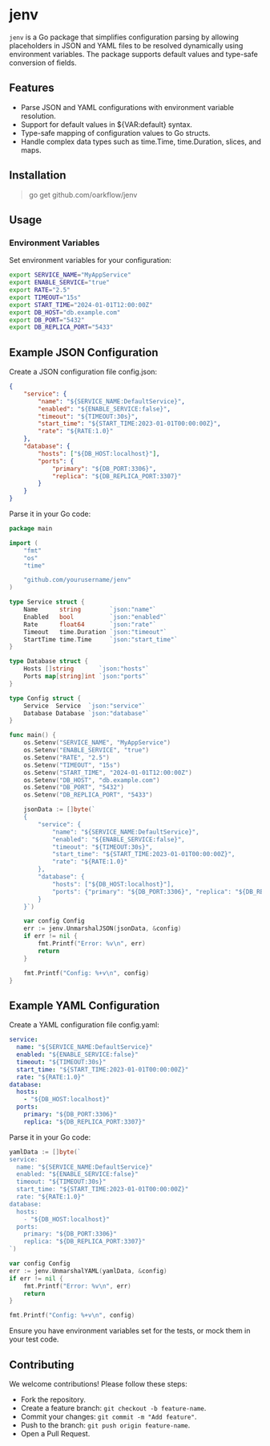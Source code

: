 # jenv

`jenv` is a Go package that simplifies configuration parsing by allowing placeholders in JSON and YAML files to be resolved dynamically using environment variables. The package supports default values and type-safe conversion of fields.

## Features
* Parse JSON and YAML configurations with environment variable resolution.
* Support for default values in ${VAR:default} syntax.
* Type-safe mapping of configuration values to Go structs.
* Handle complex data types such as time.Time, time.Duration, slices, and maps.

## Installation

> go get github.com/oarkflow/jenv

## Usage
### Environment Variables

Set environment variables for your configuration:

```bash
export SERVICE_NAME="MyAppService"
export ENABLE_SERVICE="true"
export RATE="2.5"
export TIMEOUT="15s"
export START_TIME="2024-01-01T12:00:00Z"
export DB_HOST="db.example.com"
export DB_PORT="5432"
export DB_REPLICA_PORT="5433"

```

## Example JSON Configuration
Create a JSON configuration file config.json:

```json
{
    "service": {
        "name": "${SERVICE_NAME:DefaultService}",
        "enabled": "${ENABLE_SERVICE:false}",
        "timeout": "${TIMEOUT:30s}",
        "start_time": "${START_TIME:2023-01-01T00:00:00Z}",
        "rate": "${RATE:1.0}"
    },
    "database": {
        "hosts": ["${DB_HOST:localhost}"],
        "ports": {
            "primary": "${DB_PORT:3306}",
            "replica": "${DB_REPLICA_PORT:3307}"
        }
    }
}

```

Parse it in your Go code:

```go
package main

import (
	"fmt"
	"os"
	"time"

	"github.com/yourusername/jenv"
)

type Service struct {
	Name      string        `json:"name"`
	Enabled   bool          `json:"enabled"`
	Rate      float64       `json:"rate"`
	Timeout   time.Duration `json:"timeout"`
	StartTime time.Time     `json:"start_time"`
}

type Database struct {
	Hosts []string       `json:"hosts"`
	Ports map[string]int `json:"ports"`
}

type Config struct {
	Service  Service  `json:"service"`
	Database Database `json:"database"`
}

func main() {
	os.Setenv("SERVICE_NAME", "MyAppService")
	os.Setenv("ENABLE_SERVICE", "true")
	os.Setenv("RATE", "2.5")
	os.Setenv("TIMEOUT", "15s")
	os.Setenv("START_TIME", "2024-01-01T12:00:00Z")
	os.Setenv("DB_HOST", "db.example.com")
	os.Setenv("DB_PORT", "5432")
	os.Setenv("DB_REPLICA_PORT", "5433")

	jsonData := []byte(`
	{
	    "service": {
	        "name": "${SERVICE_NAME:DefaultService}",
	        "enabled": "${ENABLE_SERVICE:false}",
	        "timeout": "${TIMEOUT:30s}",
	        "start_time": "${START_TIME:2023-01-01T00:00:00Z}",
	        "rate": "${RATE:1.0}"
	    },
	    "database": {
	        "hosts": ["${DB_HOST:localhost}"],
	        "ports": {"primary": "${DB_PORT:3306}", "replica": "${DB_REPLICA_PORT:3307}"}
	    }
	}`)

	var config Config
	err := jenv.UnmarshalJSON(jsonData, &config)
	if err != nil {
		fmt.Printf("Error: %v\n", err)
		return
	}

	fmt.Printf("Config: %+v\n", config)
}

```

## Example YAML Configuration
Create a YAML configuration file config.yaml:

```yaml
service:
  name: "${SERVICE_NAME:DefaultService}"
  enabled: "${ENABLE_SERVICE:false}"
  timeout: "${TIMEOUT:30s}"
  start_time: "${START_TIME:2023-01-01T00:00:00Z}"
  rate: "${RATE:1.0}"
database:
  hosts:
    - "${DB_HOST:localhost}"
  ports:
    primary: "${DB_PORT:3306}"
    replica: "${DB_REPLICA_PORT:3307}"

```

Parse it in your Go code:
```go
yamlData := []byte(`
service:
  name: "${SERVICE_NAME:DefaultService}"
  enabled: "${ENABLE_SERVICE:false}"
  timeout: "${TIMEOUT:30s}"
  start_time: "${START_TIME:2023-01-01T00:00:00Z}"
  rate: "${RATE:1.0}"
database:
  hosts:
    - "${DB_HOST:localhost}"
  ports:
    primary: "${DB_PORT:3306}"
    replica: "${DB_REPLICA_PORT:3307}"
`)

var config Config
err := jenv.UnmarshalYAML(yamlData, &config)
if err != nil {
	fmt.Printf("Error: %v\n", err)
	return
}

fmt.Printf("Config: %+v\n", config)

```

Ensure you have environment variables set for the tests, or mock them in your test code.

## Contributing
We welcome contributions! Please follow these steps:

* Fork the repository.
* Create a feature branch: `git checkout -b feature-name`.
* Commit your changes: `git commit -m "Add feature"`.
* Push to the branch: `git push origin feature-name`.
* Open a Pull Request.